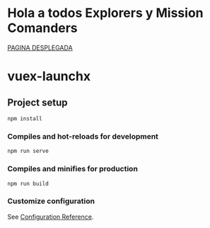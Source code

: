 # Hola a todos Explorers y Mission Comanders

<a href="https://visionary-cuchufli-ba4380.netlify.app/#/contacto">PAGINA DESPLEGADA<a>

# vuex-launchx

## Project setup
```
npm install
```

### Compiles and hot-reloads for development
```
npm run serve
```

### Compiles and minifies for production
```
npm run build
```

### Customize configuration
See [Configuration Reference](https://cli.vuejs.org/config/).
